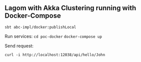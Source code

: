Lagom with Akka Clustering running with Docker-Compose
------------------------------------------------------

`sbt abc-impl/docker:publishLocal`

Run services:
`cd poc-docker`
`docker-compose up`

Send request:
```
curl -i http://localhost:12038/api/hello/John
```

